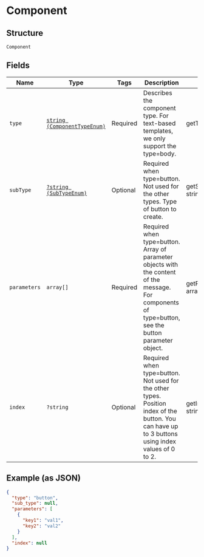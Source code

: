 
# Component

## Structure

`Component`

## Fields

| Name | Type | Tags | Description | Getter | Setter |
|  --- | --- | --- | --- | --- | --- |
| `type` | [`string (ComponentTypeEnum)`](../../doc/models/component-type-enum.md) | Required | Describes the component type. For text-based templates, we only support the type=body. | getType(): string | setType(string type): void |
| `subType` | [`?string (SubTypeEnum)`](../../doc/models/sub-type-enum.md) | Optional | Required when type=button. Not used for the other types. Type of button to create. | getSubType(): ?string | setSubType(?string subType): void |
| `parameters` | `array[]` | Required | Required when type=button. Array of parameter objects with the content of the message. For components of type=button, see the button parameter object. | getParameters(): array | setParameters(array parameters): void |
| `index` | `?string` | Optional | Required when type=button. Not used for the other types. Position index of the button. You can have up to 3 buttons using index values of 0 to 2. | getIndex(): ?string | setIndex(?string index): void |

## Example (as JSON)

```json
{
  "type": "button",
  "sub_type": null,
  "parameters": [
    {
      "key1": "val1",
      "key2": "val2"
    }
  ],
  "index": null
}
```

